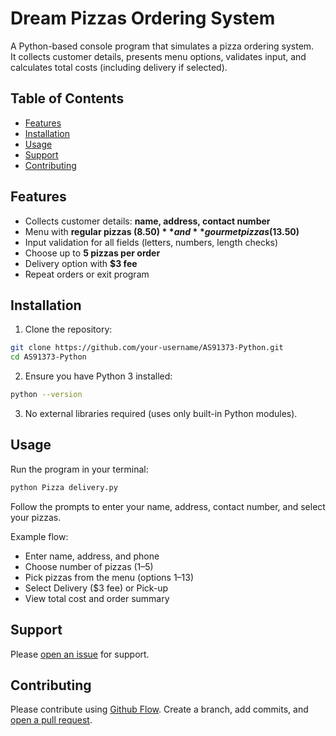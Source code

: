 # Dream Pizzas Ordering System

A Python-based console program that simulates a pizza ordering system.  
It collects customer details, presents menu options, validates input, and calculates total costs (including delivery if selected).  

## Table of Contents

- [Features](#features)  
- [Installation](#installation)  
- [Usage](#usage)  
- [Support](#support)  
- [Contributing](#contributing)  

## Features

- Collects customer details: **name, address, contact number**  
- Menu with **regular pizzas ($8.50)** and **gourmet pizzas ($13.50)**  
- Input validation for all fields (letters, numbers, length checks)  
- Choose up to **5 pizzas per order**  
- Delivery option with **$3 fee**  
- Repeat orders or exit program  

## Installation

1. Clone the repository:  

```sh
git clone https://github.com/your-username/AS91373-Python.git
cd AS91373-Python
```

2. Ensure you have Python 3 installed:

```sh
python --version
```

3. No external libraries required (uses only built-in Python modules).

## Usage

Run the program in your terminal:
```sh
python Pizza delivery.py
```

Follow the prompts to enter your name, address, contact number, and select your pizzas.

Example flow:
- Enter name, address, and phone
- Choose number of pizzas (1–5)
- Pick pizzas from the menu (options 1–13)
- Select Delivery ($3 fee) or Pick-up
- View total cost and order summary

## Support

Please [open an issue](https://github.com/kvc-archive/AS91373-Python/issues/new) for support.

## Contributing

Please contribute using [Github Flow](https://guides.github.com/introduction/flow/). Create a branch, add commits, and [open a pull request](https://github.com/kvc-archive/AS91373-Python/compare/).
